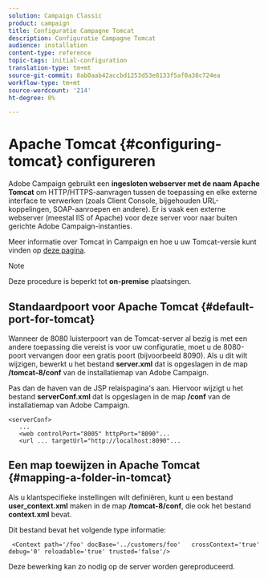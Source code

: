 ```yaml
---
solution: Campaign Classic
product: campaign
title: Configuratie Campagne Tomcat
description: Configuratie Campagne Tomcat
audience: installation
content-type: reference
topic-tags: initial-configuration
translation-type: tm+mt
source-git-commit: 8ab0aab42accbd1253d53e8133f5af0a38c724ea
workflow-type: tm+mt
source-wordcount: '214'
ht-degree: 0%

---
```



# Apache Tomcat {#configuring-tomcat} configureren

Adobe Campaign gebruikt een **ingesloten webserver met de naam Apache Tomcat** om HTTP/HTTPS-aanvragen tussen de toepassing en elke externe interface te verwerken (zoals Client Console, bijgehouden URL-koppelingen, SOAP-aanroepen en andere). Er is vaak een externe webserver (meestal IIS of Apache) voor deze server voor naar buiten gerichte Adobe Campaign-instanties.

Meer informatie over Tomcat in Campaign en hoe u uw Tomcat-versie kunt vinden op [deze pagina](../../production/using/locate-tomcat-version.md).

>[!NOTE]
>
>Deze procedure is beperkt tot **on-premise** plaatsingen.


## Standaardpoort voor Apache Tomcat {#default-port-for-tomcat}

Wanneer de 8080 luisterpoort van de Tomcat-server al bezig is met een andere toepassing die vereist is voor uw configuratie, moet u de 8080-poort vervangen door een gratis poort (bijvoorbeeld 8090). Als u dit wilt wijzigen, bewerkt u het bestand **server.xml** dat is opgeslagen in de map **/tomcat-8/conf** van de installatiemap van Adobe Campaign.

Pas dan de haven van de JSP relaispagina&#39;s aan. Hiervoor wijzigt u het bestand **serverConf.xml** dat is opgeslagen in de map **/conf** van de installatiemap van Adobe Campaign.

```
<serverConf>
   ...
   <web controlPort="8005" httpPort="8090"...
   <url ... targetUrl="http://localhost:8090"...
```

## Een map toewijzen in Apache Tomcat {#mapping-a-folder-in-tomcat}

Als u klantspecifieke instellingen wilt definiëren, kunt u een bestand **user_context.xml** maken in de map **/tomcat-8/conf**, die ook het bestand **context.xml** bevat.

Dit bestand bevat het volgende type informatie:

```
 <Context path='/foo' docBase='../customers/foo'   crossContext='true' debug='0' reloadable='true' trusted='false'/>
```

Deze bewerking kan zo nodig op de server worden gereproduceerd.
